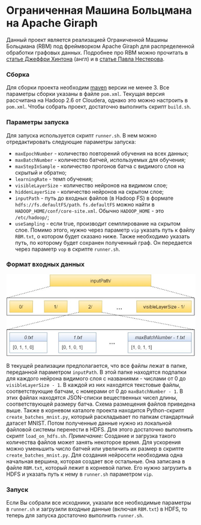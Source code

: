 # Ограниченная Машина Больцмана на Apache Giraph
Данный проект является реализацией Ограниченной Машины Больцмана (RBM) под фреймворком Apache Giraph для распределенной обработки графовых данных. Подробнее про RBM можно прочитать в [статье Джеффри Хинтона](https://www.cs.toronto.edu/~hinton/absps/guideTR.pdf) (англ) и в [статье Павла Нестерова](https://habrahabr.ru/post/159909/).

### Сборка
Для сборки проекта необходим [maven](https://maven.apache.org/) версии не менее 3. Все параметры сборки указаны в файле `pom.xml`. Текущая версия рассчитана на Hadoop 2.6 от Cloudera, однако это можно настроить в `pom.xml`. Чтобы собрать проект, достаточно выполнить скрипт `build.sh`. 

### Параметры запуска
Для запуска используется скрипт `runner.sh`. В нем можно отредактировать следующие параметры запуска:
- `maxEpochNumber` - количество повторений обучения на всех данных;
- `maxBatchNumber` - количество батчей, используемых для обучения;
- `maxStepInSample` - количество прогонов батча с видимого слоя на скрытый и обратно;
- `learningRate` - темп обучения;
- `visibleLayerSize` - количество нейронов на видимом слое;
- `hiddenLayerSize` - количество нейронов на скрытом слое;
- `inputPath` - путь до входных файлов (в Hadoop FS) в формате `hdfs://fs.defaultFS/path`. `fs.defaultFS` можно найти в `HADOOP_HOME/conf/core-site.xml`. Обычно `HADOOP_HOME` - это `/etc/hadoop/`;
- `useSampling` - если true, производит семплирование на скрытом слое.
Помимо этого, нужно через параметр `vip` указать путь к файлу `RBM.txt`, о котором будет сказано ниже. Также необходимо указать путь, по которому будет сохранен полученный граф. Он передается через параметр `vop` в скрипте `runner.sh`.

### Формат входных данных
![input data structure](https://raw.githubusercontent.com/AlexandrShcherbakov/RBM/master/input%20data%20structure.jpg)

В текущей реализации предполагается, что все файлы лежат в папке, переданной параметром `inputPath`. В этой папке находятся подпапки для каждого нейрона видимого слоя с названиями - числами от 0 до `visibleLayerSize - 1`. В каждой из них находятся текстовые файлы, соответствующие батчам, с номерами от 0 до `maxBatchNumber - 1`. В этих файлах находятся JSON-списки вещественных чисел длины, соответствующей размеру батча. Схема размещения файлов приведена выше. 
Также в корневом каталоге проекта находится Python-скрипт `create_batches_mnist.py`, который раскладывает по папкам стандартный датасет MNIST. Потом полученные данные нужно из локальной файловой системы перенести в HDFS. Для этого достаточно выполнить скрипт `load_on_hdfs.sh`. 
*Примечание:* Создание и загрузка такого количества файлов может занять некоторое время. Для ускорения можно уменьшить число батчей или увеличить их размер в скрипте `create_batches_mnist.py`.
Для создания нейросети необходима одна начальная вершина, которая создает все остальные. Она записана в файле `RBM.txt`, который лежит в корневой папке. Его нужно загрузить в HDFS и указать путь к нему в `runner.sh` параметром `vip`. 

### Запуск
Если Вы собрали все исходники, указали все необходимые параметры в `runner.sh` и загрузили входные данные (включая `RBM.txt`) в HDFS, то теперь для запуска достаточно выполнить `runner.sh`.
